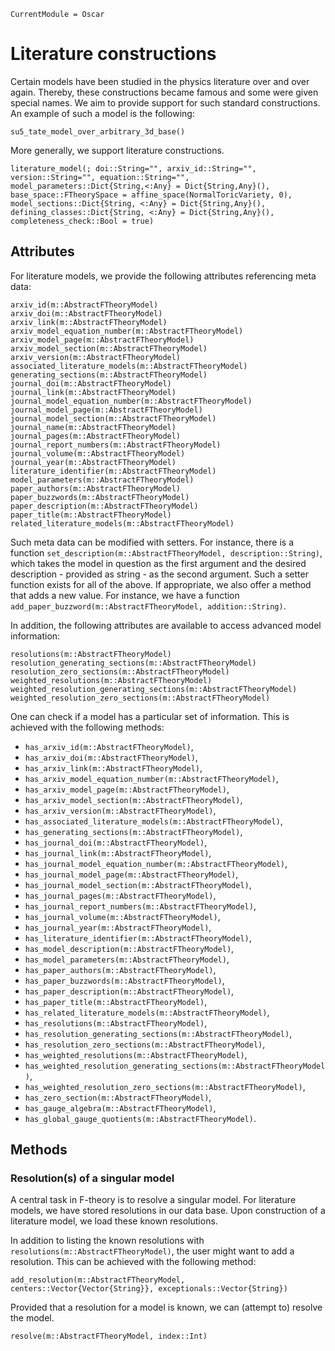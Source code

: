 ```@meta
CurrentModule = Oscar
```

# Literature constructions

Certain models have been studied in the physics literature over and over again.
Thereby, these constructions became famous and some were given special names. We
aim to provide support for such standard constructions. An example of such a model is
the following:
```@docs
su5_tate_model_over_arbitrary_3d_base()
```
More generally, we support literature constructions.
```@docs
literature_model(; doi::String="", arxiv_id::String="", version::String="", equation::String="", model_parameters::Dict{String,<:Any} = Dict{String,Any}(), base_space::FTheorySpace = affine_space(NormalToricVariety, 0), model_sections::Dict{String, <:Any} = Dict{String,Any}(), defining_classes::Dict{String, <:Any} = Dict{String,Any}(), completeness_check::Bool = true)
```

## Attributes

For literature models, we provide the following attributes referencing meta data:
```@docs
arxiv_id(m::AbstractFTheoryModel)
arxiv_doi(m::AbstractFTheoryModel)
arxiv_link(m::AbstractFTheoryModel)
arxiv_model_equation_number(m::AbstractFTheoryModel)
arxiv_model_page(m::AbstractFTheoryModel)
arxiv_model_section(m::AbstractFTheoryModel)
arxiv_version(m::AbstractFTheoryModel)
associated_literature_models(m::AbstractFTheoryModel)
generating_sections(m::AbstractFTheoryModel)
journal_doi(m::AbstractFTheoryModel)
journal_link(m::AbstractFTheoryModel)
journal_model_equation_number(m::AbstractFTheoryModel)
journal_model_page(m::AbstractFTheoryModel)
journal_model_section(m::AbstractFTheoryModel)
journal_name(m::AbstractFTheoryModel)
journal_pages(m::AbstractFTheoryModel)
journal_report_numbers(m::AbstractFTheoryModel)
journal_volume(m::AbstractFTheoryModel)
journal_year(m::AbstractFTheoryModel)
literature_identifier(m::AbstractFTheoryModel)
model_parameters(m::AbstractFTheoryModel)
paper_authors(m::AbstractFTheoryModel)
paper_buzzwords(m::AbstractFTheoryModel)
paper_description(m::AbstractFTheoryModel)
paper_title(m::AbstractFTheoryModel)
related_literature_models(m::AbstractFTheoryModel)
```
Such meta data can be modified with setters. For instance, there is a function
`set_description(m::AbstractFTheoryModel, description::String)`, which takes the
model in question as the first argument and the desired description - provided as string -
as the second argument. Such a setter function exists for all of the above. If appropriate,
we also offer a method that adds a new value. For instance, we have a function
`add_paper_buzzword(m::AbstractFTheoryModel, addition::String)`.

In addition, the following attributes are available to access advanced model information:
```@docs
resolutions(m::AbstractFTheoryModel)
resolution_generating_sections(m::AbstractFTheoryModel)
resolution_zero_sections(m::AbstractFTheoryModel)
weighted_resolutions(m::AbstractFTheoryModel)
weighted_resolution_generating_sections(m::AbstractFTheoryModel)
weighted_resolution_zero_sections(m::AbstractFTheoryModel)
```

One can check if a model has a particular set of information. This is achieved with the
following methods:
* `has_arxiv_id(m::AbstractFTheoryModel)`,
* `has_arxiv_doi(m::AbstractFTheoryModel)`,
* `has_arxiv_link(m::AbstractFTheoryModel)`,
* `has_arxiv_model_equation_number(m::AbstractFTheoryModel)`,
* `has_arxiv_model_page(m::AbstractFTheoryModel)`,
* `has_arxiv_model_section(m::AbstractFTheoryModel)`,
* `has_arxiv_version(m::AbstractFTheoryModel)`,
* `has_associated_literature_models(m::AbstractFTheoryModel)`,
* `has_generating_sections(m::AbstractFTheoryModel)`,
* `has_journal_doi(m::AbstractFTheoryModel)`,
* `has_journal_link(m::AbstractFTheoryModel)`,
* `has_journal_model_equation_number(m::AbstractFTheoryModel)`,
* `has_journal_model_page(m::AbstractFTheoryModel)`,
* `has_journal_model_section(m::AbstractFTheoryModel)`,
* `has_journal_pages(m::AbstractFTheoryModel)`,
* `has_journal_report_numbers(m::AbstractFTheoryModel)`,
* `has_journal_volume(m::AbstractFTheoryModel)`,
* `has_journal_year(m::AbstractFTheoryModel)`,
* `has_literature_identifier(m::AbstractFTheoryModel)`,
* `has_model_description(m::AbstractFTheoryModel)`,
* `has_model_parameters(m::AbstractFTheoryModel)`,
* `has_paper_authors(m::AbstractFTheoryModel)`,
* `has_paper_buzzwords(m::AbstractFTheoryModel)`,
* `has_paper_description(m::AbstractFTheoryModel)`,
* `has_paper_title(m::AbstractFTheoryModel)`,
* `has_related_literature_models(m::AbstractFTheoryModel)`,
* `has_resolutions(m::AbstractFTheoryModel)`,
* `has_resolution_generating_sections(m::AbstractFTheoryModel)`,
* `has_resolution_zero_sections(m::AbstractFTheoryModel)`,
* `has_weighted_resolutions(m::AbstractFTheoryModel)`,
* `has_weighted_resolution_generating_sections(m::AbstractFTheoryModel)`,
* `has_weighted_resolution_zero_sections(m::AbstractFTheoryModel)`,
* `has_zero_section(m::AbstractFTheoryModel)`,
* `has_gauge_algebra(m::AbstractFTheoryModel)`,
* `has_global_gauge_quotients(m::AbstractFTheoryModel)`.


## Methods

### Resolution(s) of a singular model

A central task in F-theory is to resolve a singular model.
For literature models, we have stored resolutions in our data base.
Upon construction of a literature model, we load these known resolutions.

In addition to listing the known resolutions with `resolutions(m::AbstractFTheoryModel)`,
the user might want to add a resolution. This can be achieved with the following method:
```@docs
add_resolution(m::AbstractFTheoryModel, centers::Vector{Vector{String}}, exceptionals::Vector{String})
```
Provided that a resolution for a model is known, we can (attempt to) resolve the model.
```@docs
resolve(m::AbstractFTheoryModel, index::Int)
```

